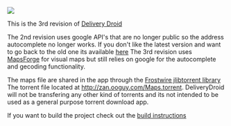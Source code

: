 ![](https://lh3.ggpht.com/uYmZBUM6scsE4RRVbiGySZagWHne_JtYiJokCfhfVjzlNWiVwujpqWhrV7qk6VZwTqA=s360-rw)

This is the 3rd revision of [Delivery Droid](https://play.google.com/store/apps/details?id=com.catglo.deliverydroid "Delivery Droid") 

The 2nd revision uses google API's that are no longer public so the address autocomplete no longer works. If you don't like the latest version and want to go back to the old one its available [here](https://github.com/marchold/DeliveryDroid_v3/releases/download/OLD/147.apk) The 3rd revision uses [MapsForge](https://github.com/mapsforge/mapsforge "MapsForge") for visual maps but still relies on google for the autocomplete and gecoding functionality.

The maps file are shared in the app through the [Frostwire jlibtorrent library](https://github.com/frostwire/frostwire-jlibtorrent) The torrent file located at http://zan.ooguy.com/Maps.torrent. DeliveryDroid will not be transfering any other kind of torrents and its not intended to be used as a general purpose torrent download app.

If you want to build the project check out the [build instructions](https://github.com/marchold/DeliveryDroid_v3/blob/master/HowToBuild.md) 
